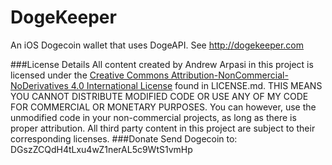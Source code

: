 DogeKeeper
==========

An iOS Dogecoin wallet that uses DogeAPI. See http://dogekeeper.com

###License Details
All content created by Andrew Arpasi in this project is licensed under the [Creative Commons Attribution-NonCommercial-NoDerivatives 4.0 International License](http://creativecommons.org/licenses/by-nc-nd/4.0/) found in LICENSE.md. THIS MEANS YOU CANNOT DISTRIBUTE MODIFIED CODE OR USE ANY OF MY CODE FOR COMMERCIAL OR MONETARY PURPOSES. You can however, use the unmodified code in your non-commercial projects, as long as there is proper attribution.
All third party content in this project are subject to their corresponding licenses. 
###Donate
Send Dogecoin to: DGszZCQdH4tLxu4wZ1nerAL5c9WtS1vmHp
